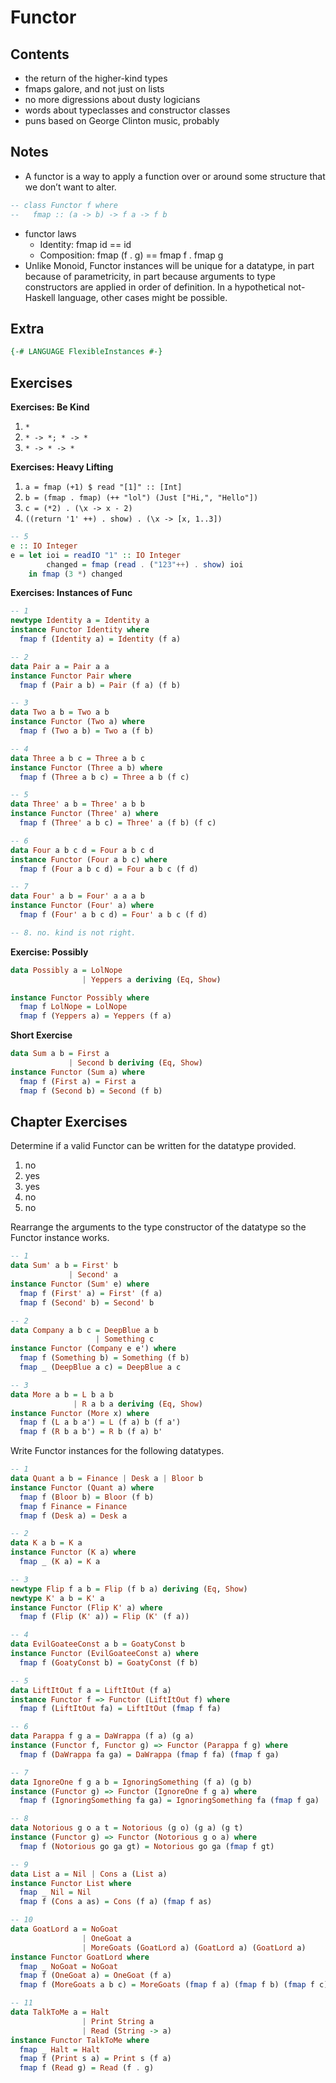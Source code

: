 Functor
=======

Contents
--------

-   the return of the higher-kind types
-   fmaps galore, and not just on lists
-   no more digressions about dusty logicians
-   words about typeclasses and constructor classes
-   puns based on George Clinton music, probably

Notes
-----

-   A functor is a way to apply a function over or around some structure that we don’t want to alter.

``` haskell
-- class Functor f where
--   fmap :: (a -> b) -> f a -> f b
```

-   functor laws
    -   Identity: fmap id == id
    -   Composition: fmap (f . g) == fmap f . fmap g
-   Unlike Monoid, Functor instances will be unique for a datatype, in part because of parametricity, in part because arguments to type constructors are applied in order of definition. In a hypothetical not-Haskell language, other cases might be possible.

Extra
-----

``` haskell
{-# LANGUAGE FlexibleInstances #-}
```

Exercises
---------

**Exercises: Be Kind**

1.  `*`
2.  `* -> *; * -> *`
3.  `* -> * -> *`

**Exercises: Heavy Lifting**

1.  `a = fmap (+1) $ read "[1]" :: [Int]`
2.  `b = (fmap . fmap) (++ "lol") (Just ["Hi,", "Hello"])`
3.  `c = (*2) . (\x -> x - 2)`
4.  `((return '1' ++) . show) . (\x -> [x, 1..3])`

``` haskell
-- 5
e :: IO Integer
e = let ioi = readIO "1" :: IO Integer
        changed = fmap (read . ("123"++) . show) ioi
    in fmap (3 *) changed
```

**Exercises: Instances of Func**

``` haskell
-- 1
newtype Identity a = Identity a
instance Functor Identity where
  fmap f (Identity a) = Identity (f a)

-- 2
data Pair a = Pair a a
instance Functor Pair where
  fmap f (Pair a b) = Pair (f a) (f b)

-- 3
data Two a b = Two a b
instance Functor (Two a) where
  fmap f (Two a b) = Two a (f b)

-- 4
data Three a b c = Three a b c
instance Functor (Three a b) where
  fmap f (Three a b c) = Three a b (f c)

-- 5
data Three' a b = Three' a b b
instance Functor (Three' a) where
  fmap f (Three' a b c) = Three' a (f b) (f c)

-- 6
data Four a b c d = Four a b c d
instance Functor (Four a b c) where
  fmap f (Four a b c d) = Four a b c (f d)

-- 7
data Four' a b = Four' a a a b
instance Functor (Four' a) where
  fmap f (Four' a b c d) = Four' a b c (f d)

-- 8. no. kind is not right.
```

**Exercise: Possibly**

``` haskell
data Possibly a = LolNope
                | Yeppers a deriving (Eq, Show)

instance Functor Possibly where
  fmap f LolNope = LolNope
  fmap f (Yeppers a) = Yeppers (f a)
```

**Short Exercise**

``` haskell
data Sum a b = First a
             | Second b deriving (Eq, Show)
instance Functor (Sum a) where
  fmap f (First a) = First a
  fmap f (Second b) = Second (f b)
```

Chapter Exercises
-----------------

Determine if a valid Functor can be written for the datatype provided.

1.  no
2.  yes
3.  yes
4.  no
5.  no

Rearrange the arguments to the type constructor of the datatype so the Functor instance works.

``` haskell
-- 1
data Sum' a b = First' b
             | Second' a
instance Functor (Sum' e) where
  fmap f (First' a) = First' (f a)
  fmap f (Second' b) = Second' b

-- 2
data Company a b c = DeepBlue a b
                   | Something c
instance Functor (Company e e') where
  fmap f (Something b) = Something (f b)
  fmap _ (DeepBlue a c) = DeepBlue a c

-- 3
data More a b = L b a b
              | R a b a deriving (Eq, Show)
instance Functor (More x) where
  fmap f (L a b a') = L (f a) b (f a')
  fmap f (R b a b') = R b (f a) b'
```

Write Functor instances for the following datatypes.

``` haskell
-- 1
data Quant a b = Finance | Desk a | Bloor b
instance Functor (Quant a) where
  fmap f (Bloor b) = Bloor (f b)
  fmap f Finance = Finance
  fmap f (Desk a) = Desk a

-- 2
data K a b = K a
instance Functor (K a) where
  fmap _ (K a) = K a

-- 3
newtype Flip f a b = Flip (f b a) deriving (Eq, Show)
newtype K' a b = K' a
instance Functor (Flip K' a) where
  fmap f (Flip (K' a)) = Flip (K' (f a))

-- 4
data EvilGoateeConst a b = GoatyConst b
instance Functor (EvilGoateeConst a) where
  fmap f (GoatyConst b) = GoatyConst (f b)

-- 5
data LiftItOut f a = LiftItOut (f a)
instance Functor f => Functor (LiftItOut f) where
  fmap f (LiftItOut fa) = LiftItOut (fmap f fa)

-- 6
data Parappa f g a = DaWrappa (f a) (g a)
instance (Functor f, Functor g) => Functor (Parappa f g) where
  fmap f (DaWrappa fa ga) = DaWrappa (fmap f fa) (fmap f ga)

-- 7
data IgnoreOne f g a b = IgnoringSomething (f a) (g b)
instance (Functor g) => Functor (IgnoreOne f g a) where
  fmap f (IgnoringSomething fa ga) = IgnoringSomething fa (fmap f ga)

-- 8
data Notorious g o a t = Notorious (g o) (g a) (g t)
instance (Functor g) => Functor (Notorious g o a) where
  fmap f (Notorious go ga gt) = Notorious go ga (fmap f gt)

-- 9
data List a = Nil | Cons a (List a)
instance Functor List where
  fmap _ Nil = Nil
  fmap f (Cons a as) = Cons (f a) (fmap f as)

-- 10
data GoatLord a = NoGoat
                | OneGoat a
                | MoreGoats (GoatLord a) (GoatLord a) (GoatLord a)
instance Functor GoatLord where
  fmap _ NoGoat = NoGoat
  fmap f (OneGoat a) = OneGoat (f a)
  fmap f (MoreGoats a b c) = MoreGoats (fmap f a) (fmap f b) (fmap f c)

-- 11
data TalkToMe a = Halt
                | Print String a
                | Read (String -> a)
instance Functor TalkToMe where
  fmap _ Halt = Halt
  fmap f (Print s a) = Print s (f a)
  fmap f (Read g) = Read (f . g)
```
